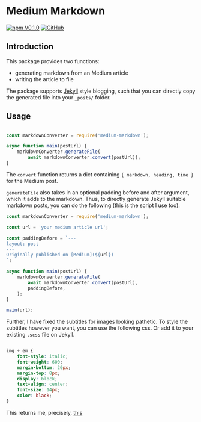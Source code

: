 # Medium Markdown
[![npm V0.1.0](https://img.shields.io/badge/npm-0.1.1-orange.svg)](https://www.npmjs.com/package/medium-markdown)
[![GitHub](https://img.shields.io/github/license/mashape/apistatus.svg)](https://github.com/neilkakkar/medium-markdown/blob/master/LICENSE)

## Introduction
This package provides two functions: 
* generating markdown from an Medium article
* writing the article to file

The package supports [Jekyll](https://github.com/jekyll) style blogging, 
such that you can directly copy the generated file into your `_posts/` folder. 

## Usage
```javascript

const markdownConverter = require('medium-markdown');

async function main(postUrl) {
    markdownConverter.generateFile(
        await markdownConverter.convert(postUrl));
}

```

The `convert` function returns a dict containing `{ markdown, heading, time }`
for the Medium post.

`generateFile` also takes in an optional padding before and after argument, which it
adds to the markdown. Thus, to directly generate Jekyll suitable markdown posts,
you can do the following (this is the script I use too):

```javascript
const markdownConverter = require('medium-markdown');

const url = 'your medium article url';

const paddingBefore = `---
layout: post
---
Originally published on [Medium](${url})  
`;

async function main(postUrl) {
    markdownConverter.generateFile(
        await markdownConverter.convert(postUrl),
        paddingBefore,
    );
}

main(url);

```

Further, I have fixed the subtitles for images looking pathetic. To style the subtitles
however you want, you can use the following css. Or add it to your existing `.scss` file on Jekyll.

```css

img + em {
    font-style: italic;
    font-weight: 600;
    margin-bottom: 20px;
    margin-top: 8px;
    display: block;
    text-align: center;
    font-size: 14px;
    color: black;
}

```

This returns me, precisely, [this](http://neilkakkar.com/2018/11/09/Writing-isn't-about-more.html)
